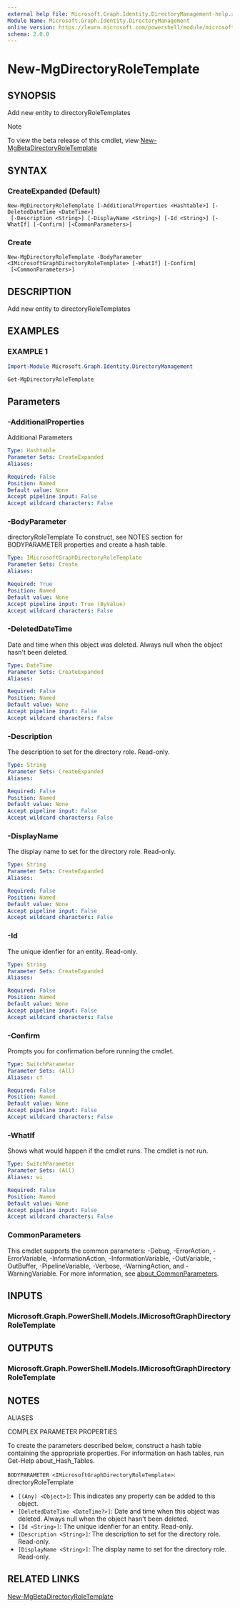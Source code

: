 ```yaml
---
external help file: Microsoft.Graph.Identity.DirectoryManagement-help.xml
Module Name: Microsoft.Graph.Identity.DirectoryManagement
online version: https://learn.microsoft.com/powershell/module/microsoft.graph.identity.directorymanagement/new-mgdirectoryroletemplate
schema: 2.0.0
---
```


# New-MgDirectoryRoleTemplate

## SYNOPSIS
Add new entity to directoryRoleTemplates

> [!NOTE]
> To view the beta release of this cmdlet, view [New-MgBetaDirectoryRoleTemplate](/powershell/module/Microsoft.Graph.Beta.Identity.DirectoryManagement/New-MgDirectoryRoleTemplate?view=graph-powershell-beta)

## SYNTAX

### CreateExpanded (Default)
```
New-MgDirectoryRoleTemplate [-AdditionalProperties <Hashtable>] [-DeletedDateTime <DateTime>]
 [-Description <String>] [-DisplayName <String>] [-Id <String>] [-WhatIf] [-Confirm] [<CommonParameters>]
```

### Create
```
New-MgDirectoryRoleTemplate -BodyParameter <IMicrosoftGraphDirectoryRoleTemplate> [-WhatIf] [-Confirm]
 [<CommonParameters>]
```

## DESCRIPTION
Add new entity to directoryRoleTemplates

## EXAMPLES

### EXAMPLE 1
```powershell
Import-Module Microsoft.Graph.Identity.DirectoryManagement

Get-MgDirectoryRoleTemplate

```
## Parameters

### -AdditionalProperties
Additional Parameters

```yaml
Type: Hashtable
Parameter Sets: CreateExpanded
Aliases:

Required: False
Position: Named
Default value: None
Accept pipeline input: False
Accept wildcard characters: False
```

### -BodyParameter
directoryRoleTemplate
To construct, see NOTES section for BODYPARAMETER properties and create a hash table.

```yaml
Type: IMicrosoftGraphDirectoryRoleTemplate
Parameter Sets: Create
Aliases:

Required: True
Position: Named
Default value: None
Accept pipeline input: True (ByValue)
Accept wildcard characters: False
```

### -DeletedDateTime
Date and time when this object was deleted.
Always null when the object hasn't been deleted.

```yaml
Type: DateTime
Parameter Sets: CreateExpanded
Aliases:

Required: False
Position: Named
Default value: None
Accept pipeline input: False
Accept wildcard characters: False
```

### -Description
The description to set for the directory role.
Read-only.

```yaml
Type: String
Parameter Sets: CreateExpanded
Aliases:

Required: False
Position: Named
Default value: None
Accept pipeline input: False
Accept wildcard characters: False
```

### -DisplayName
The display name to set for the directory role.
Read-only.

```yaml
Type: String
Parameter Sets: CreateExpanded
Aliases:

Required: False
Position: Named
Default value: None
Accept pipeline input: False
Accept wildcard characters: False
```

### -Id
The unique idenfier for an entity.
Read-only.

```yaml
Type: String
Parameter Sets: CreateExpanded
Aliases:

Required: False
Position: Named
Default value: None
Accept pipeline input: False
Accept wildcard characters: False
```

### -Confirm
Prompts you for confirmation before running the cmdlet.

```yaml
Type: SwitchParameter
Parameter Sets: (All)
Aliases: cf

Required: False
Position: Named
Default value: None
Accept pipeline input: False
Accept wildcard characters: False
```

### -WhatIf
Shows what would happen if the cmdlet runs.
The cmdlet is not run.

```yaml
Type: SwitchParameter
Parameter Sets: (All)
Aliases: wi

Required: False
Position: Named
Default value: None
Accept pipeline input: False
Accept wildcard characters: False
```

### CommonParameters
This cmdlet supports the common parameters: -Debug, -ErrorAction, -ErrorVariable, -InformationAction, -InformationVariable, -OutVariable, -OutBuffer, -PipelineVariable, -Verbose, -WarningAction, and -WarningVariable. For more information, see [about_CommonParameters](http://go.microsoft.com/fwlink/?LinkID=113216).

## INPUTS

### Microsoft.Graph.PowerShell.Models.IMicrosoftGraphDirectoryRoleTemplate
## OUTPUTS

### Microsoft.Graph.PowerShell.Models.IMicrosoftGraphDirectoryRoleTemplate
## NOTES

ALIASES

COMPLEX PARAMETER PROPERTIES

To create the parameters described below, construct a hash table containing the appropriate properties. For information on hash tables, run Get-Help about_Hash_Tables.


`BODYPARAMETER <IMicrosoftGraphDirectoryRoleTemplate>`: directoryRoleTemplate
  - `[(Any) <Object>]`: This indicates any property can be added to this object.
  - `[DeletedDateTime <DateTime?>]`: Date and time when this object was deleted. Always null when the object hasn't been deleted.
  - `[Id <String>]`: The unique idenfier for an entity. Read-only.
  - `[Description <String>]`: The description to set for the directory role. Read-only.
  - `[DisplayName <String>]`: The display name to set for the directory role. Read-only.

## RELATED LINKS
[New-MgBetaDirectoryRoleTemplate](/powershell/module/Microsoft.Graph.Beta.Identity.DirectoryManagement/New-MgDirectoryRoleTemplate?view=graph-powershell-beta)

